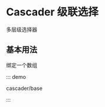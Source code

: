 # Cascader 级联选择

多层级选择器

## 基本用法

绑定一个数组

::: demo

cascader/base

:::

<script setup lang="ts">
import CascaderBase from '../examples/cascader/base.vue'
</script>
